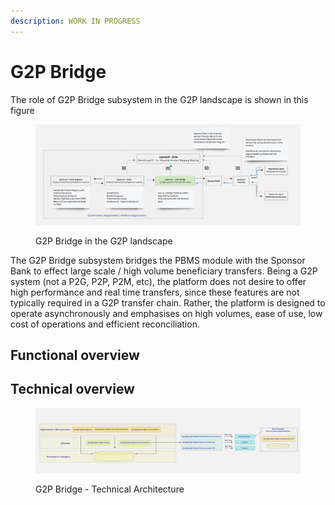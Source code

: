 ```yaml
---
description: WORK IN PROGRESS
---
```


# G2P Bridge

The role of G2P Bridge subsystem in the G2P landscape is shown in this figure

<figure><img src="../.gitbook/assets/Gitbook-G2PB-Landscape.jpg" alt=""><figcaption><p>G2P Bridge in the G2P landscape</p></figcaption></figure>

The G2P Bridge subsystem bridges the PBMS module with the Sponsor Bank to effect large scale / high volume beneficiary transfers. Being a G2P system (not a P2G, P2P, P2M, etc), the platform does not desire to offer high performance and real time transfers, since these features are not typically required in a G2P transfer chain. Rather, the platform is designed to operate asynchronously and emphasises on high volumes, ease of use, low cost of operations and efficient reconciliation.

## Functional overview

## Technical overview

<figure><img src="../.gitbook/assets/Gitbook-G2PB-Tech-Architecture.jpg" alt=""><figcaption><p>G2P Bridge - Technical Architecture</p></figcaption></figure>

